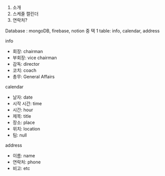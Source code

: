 1. 소개
2. 스케줄 캘린더
3. 연락처?

Database : mongoDB, firebase, notion 중 택 1
table: info, calendar, address

info

- 회장: chairman
- 부회장: vice chairman
- 감독: director
- 코치: coach
- 총무: General Affairs

calendar

- 날자: date
- 시작 시간: time
- 시간: hour
- 제목: title
- 장소: place
- 위치: location
- 팀: null

address

- 이름: name
- 연락처: phone
- 비고: etc
